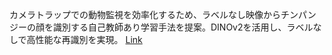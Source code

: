 カメラトラップでの動物監視を効率化するため、ラベルなし映像からチンパンジーの顔を識別する自己教師あり学習手法を提案。DINOv2を活用し、ラベルなしで高性能な再識別を実現。
[Link](http://arxiv.org/abs/2507.10552v1)

